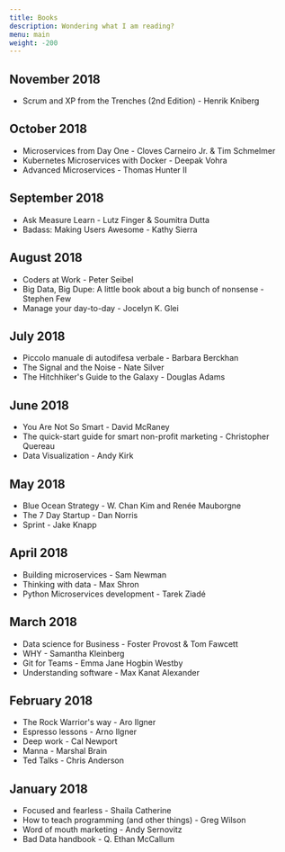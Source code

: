 ```yaml
---
title: Books
description: Wondering what I am reading?
menu: main
weight: -200
---
```


## November 2018

* Scrum and XP from the Trenches (2nd Edition) - Henrik Kniberg

## October 2018

* Microservices from Day One - Cloves Carneiro Jr. & Tim Schmelmer
* Kubernetes Microservices with Docker - Deepak Vohra
* Advanced Microservices - Thomas Hunter II

## September 2018

* Ask Measure Learn - Lutz Finger & Soumitra Dutta
* Badass: Making Users Awesome - Kathy Sierra

## August 2018

* Coders at Work - Peter Seibel
* Big Data, Big Dupe: A little book about a big bunch of nonsense - Stephen Few
* Manage your day-to-day - Jocelyn K. Glei

## July 2018

* Piccolo manuale di autodifesa verbale - Barbara Berckhan
* The Signal and the Noise - Nate Silver
* The Hitchhiker's Guide to the Galaxy - Douglas Adams

## June 2018

* You Are Not So Smart - David McRaney
* The quick-start guide for smart non-profit marketing - Christopher Quereau
* Data Visualization - Andy Kirk

## May 2018

* Blue Ocean Strategy - W. Chan Kim and Renée Mauborgne
* The 7 Day Startup - Dan Norris
* Sprint - Jake Knapp

## April 2018

* Building microservices - Sam Newman
* Thinking with data - Max Shron
* Python Microservices development - Tarek Ziadé

## March 2018

* Data science for Business - Foster Provost & Tom Fawcett
* WHY - Samantha Kleinberg
* Git for Teams - Emma Jane Hogbin Westby
* Understanding software - Max Kanat Alexander

## February 2018

* The Rock Warrior's way - Aro Ilgner
* Espresso lessons - Arno Ilgner
* Deep work - Cal Newport
* Manna - Marshal Brain
* Ted Talks - Chris Anderson

## January 2018

* Focused and fearless - Shaila Catherine
* How to teach programming (and other things) - Greg Wilson
* Word of mouth marketing - Andy Sernovitz
* Bad Data handbook - Q. Ethan McCallum
